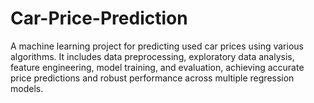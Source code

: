 # Car-Price-Prediction
A machine learning project for predicting used car prices using various algorithms. It includes data preprocessing, exploratory data analysis, feature engineering, model training, and evaluation, achieving accurate price predictions and robust performance across multiple regression models.
